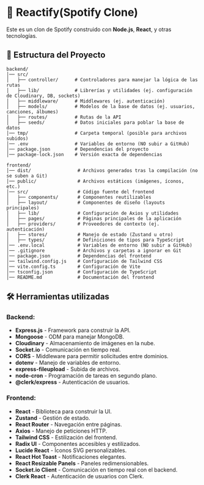 # 🎵 Reactify(Spotify Clone)

Este es un clon de Spotify construido con **Node.js**, **React**, y otras tecnologías.

## 📂 Estructura del Proyecto

```plaintext
backend/
│── src/
│   ├── controller/      # Controladores para manejar la lógica de las rutas
│   ├── lib/             # Librerías y utilidades (ej. configuración de Cloudinary, DB, sockets)
│   ├── middleware/      # Middlewares (ej. autenticación)
│   ├── models/          # Modelos de la base de datos (ej. usuarios, canciones, álbumes)
│   ├── routes/          # Rutas de la API
│   ├── seeds/           # Datos iniciales para poblar la base de datos
│── tmp/                 # Carpeta temporal (posible para archivos subidos)
│── .env                 # Variables de entorno (NO subir a GitHub)
│── package.json         # Dependencias del proyecto
│── package-lock.json    # Versión exacta de dependencias

frontend/
│── dist/                 # Archivos generados tras la compilación (no se suben a Git)
│── public/               # Archivos estáticos (imágenes, íconos, etc.)
│── src/                  # Código fuente del frontend
│   ├── components/       # Componentes reutilizables
│   ├── layout/           # Componentes de diseño (layouts principales)
│   ├── lib/              # Configuración de Axios y utilidades
│   ├── pages/            # Páginas principales de la aplicación
│   ├── providers/        # Proveedores de contexto (ej. autenticación)
│   ├── stores/           # Manejo de estado (Zustand u otro)
│   ├── types/            # Definiciones de tipos para TypeScript
│── .env.local            # Variables de entorno (NO subir a GitHub)
│── .gitignore            # Archivos y carpetas a ignorar en Git
│── package.json          # Dependencias del frontend
│── tailwind.config.js    # Configuración de Tailwind CSS
│── vite.config.ts        # Configuración de Vite
│── tsconfig.json         # Configuración de TypeScript
│── README.md             # Documentación del frontend
```

## 🛠 Herramientas utilizadas

### Backend:
- **Express.js** - Framework para construir la API.
- **Mongoose** - ODM para manejar MongoDB.
- **Cloudinary** - Almacenamiento de imágenes en la nube.
- **Socket.io** - Comunicación en tiempo real.
- **CORS** - Middleware para permitir solicitudes entre dominios.
- **dotenv** - Manejo de variables de entorno.
- **express-fileupload** - Subida de archivos.
- **node-cron** - Programación de tareas en segundo plano.
- **@clerk/express** - Autenticación de usuarios.

### Frontend:
- **React** - Biblioteca para construir la UI.
- **Zustand** - Gestión de estado.
- **React Router** - Navegación entre páginas.
- **Axios** - Manejo de peticiones HTTP.
- **Tailwind CSS** - Estilización del frontend.
- **Radix UI** - Componentes accesibles y estilizados.
- **Lucide React** - Íconos SVG personalizables.
- **React Hot Toast** - Notificaciones elegantes.
- **React Resizable Panels** - Paneles redimensionables.
- **Socket.io Client** - Comunicación en tiempo real con el backend.
- **Clerk React** - Autenticación de usuarios con Clerk.